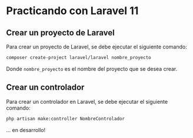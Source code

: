 # Practicando con Laravel 11

## Crear un proyecto de Laravel

Para crear un proyecto de Laravel, se debe ejecutar el siguiente comando:

```bash
composer create-project laravel/laravel nombre_proyecto
```

Donde `nombre_proyecto` es el nombre del proyecto que se desea crear.

## Crear un controlador

Para crear un controlador en Laravel, se debe ejecutar el siguiente comando:

```bash
php artisan make:controller NombreControlador
```

... en desarrollo!
